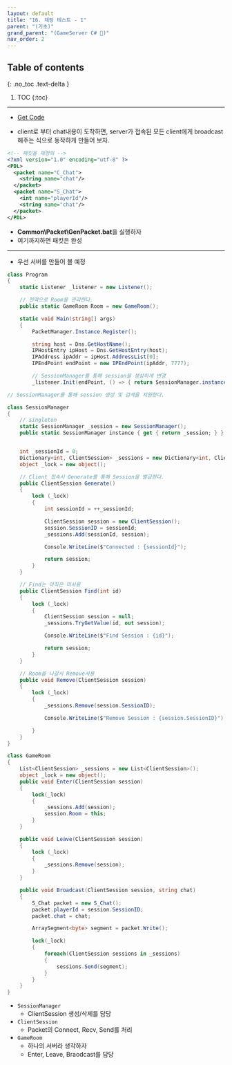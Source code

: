 ```yaml
---
layout: default
title: "16. 채팅 테스트 - 1"
parent: "(기초)"
grand_parent: "(GameServer C# 🎯)"
nav_order: 2
---
```


## Table of contents
{: .no_toc .text-delta }

1. TOC
{:toc}

---

* [Get Code](https://github.com/Arthur880708/CSharp_GameServer_Basic_Examples/tree/Tag-36-chattest-1)

* client로 부터 chat내용이 도착하면, server가 접속된 모든 client에게 broadcast해주는 식으로 동작하게 만들어 보자.

```xml
<!-- 패킷을 재정의 -->
<?xml version="1.0" encoding="utf-8" ?>
<PDL>
  <packet name="C_Chat">
    <string name="chat"/>
  </packet>
  <packet name="S_Chat">
    <int name="playerId"/>
    <string name="chat"/>
  </packet>
</PDL>
```

* **Common\Packet\GenPacket.bat**을 실행하자
* 여기까지하면 패킷은 완성

---

* 우선 서버를 만들어 볼 예정

```csharp
class Program
{
    static Listener _listener = new Listener();

    // 전역으로 Room을 관리한다.
    public static GameRoom Room = new GameRoom();

    static void Main(string[] args)
    {
        PacketManager.Instance.Register();

        string host = Dns.GetHostName();
        IPHostEntry ipHost = Dns.GetHostEntry(host);
        IPAddress ipAddr = ipHost.AddressList[0];
        IPEndPoint endPoint = new IPEndPoint(ipAddr, 7777);

        // SessionManager를 통해 session을 생성하게 변경
        _listener.Init(endPoint, () => { return SessionManager.instance.Generate(); });
```

```csharp
// SessionManager를 통해 session 생성 및 검색을 지원한다.

class SessionManager
{
    // singleton
    static SessionManager _session = new SessionManager();
    public static SessionManager instance { get { return _session; } }


    int _sessionId = 0;
    Dictionary<int, ClientSession> _sessions = new Dictionary<int, ClientSession>();
    object _lock = new object();

    // Client 접속시 Generate를 통해 Session을 발급한다.
    public ClientSession Generate()
    {
        lock (_lock)
        {
            int sessionId = ++_sessionId;

            ClientSession session = new ClientSession();
            session.SessionID = sessionId;
            _sessions.Add(sessionId, session);

            Console.WriteLine($"Connected : {sessionId}");

            return session;
        }
    }

    // Find는 아직은 미사용
    public ClientSession Find(int id)
    {
        lock (_lock)
        {
            ClientSession session = null;
            _sessions.TryGetValue(id, out session);

            Console.WriteLine($"Find Session : {id}");

            return session;
        }
    }

    // Room을 나갈시 Remove사용
    public void Remove(ClientSession session)
    {
        lock (_lock)
        {
            _sessions.Remove(session.SessionID);

            Console.WriteLine($"Remove Session : {session.SessionID}");

        }
    }
}
```

```csharp
class GameRoom
{
    List<ClientSession> _sessions = new List<ClientSession>();
    object _lock = new object();
    public void Enter(ClientSession session)
    {
        lock(_lock)
        {
            _sessions.Add(session);
            session.Room = this;
        }
    }

    public void Leave(ClientSession session)
    {
        lock (_lock)
        {
            _sessions.Remove(session);
        }
    }

    public void Broadcast(ClientSession session, string chat)
    {
        S_Chat packet = new S_Chat();
        packet.playerId = session.SessionID;
        packet.chat = chat;

        ArraySegment<byte> segment = packet.Write();

        lock(_lock)
        {
            foreach(ClientSession sessions in _sessions)
            {
                sessions.Send(segment);
            }
        }
    }
}
```

* `SessionManager`
    * ClientSession 생성/삭제를 담당
* `ClientSession`
    * Packet의 Connect, Recv, Send를 처리
* `GameRoom`
    * 하나의 서버라 생각하자
    * Enter, Leave, Braodcast를 담당